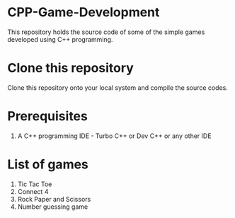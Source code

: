 # CPP-Game-Development
This repository holds the source code of some of the simple games developed using C++ programming.

# Clone this repository 
Clone this repository onto your local system and compile the source codes.

# Prerequisites
1. A C++ programming IDE - Turbo C++ or Dev C++ or any other IDE

# List of games
1. Tic Tac Toe
2. Connect 4
3. Rock Paper and Scissors
4. Number guessing game
